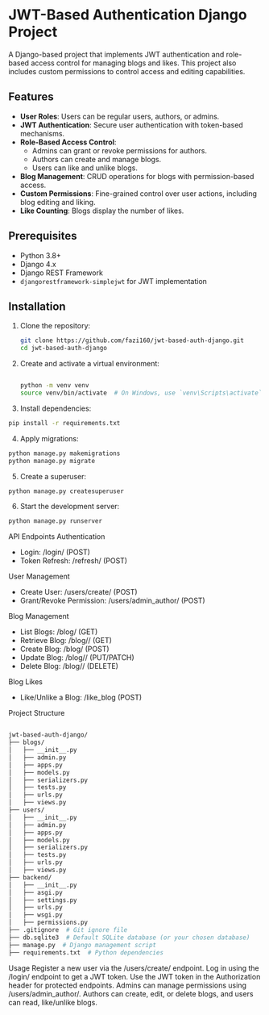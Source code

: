# JWT-Based Authentication Django Project

A Django-based project that implements JWT authentication and role-based access control for managing blogs and likes. This project also includes custom permissions to control access and editing capabilities.

## Features

- **User Roles**: Users can be regular users, authors, or admins.
- **JWT Authentication**: Secure user authentication with token-based mechanisms.
- **Role-Based Access Control**:
  - Admins can grant or revoke permissions for authors.
  - Authors can create and manage blogs.
  - Users can like and unlike blogs.
- **Blog Management**: CRUD operations for blogs with permission-based access.
- **Custom Permissions**: Fine-grained control over user actions, including blog editing and liking.
- **Like Counting**: Blogs display the number of likes.

## Prerequisites

- Python 3.8+
- Django 4.x
- Django REST Framework
- `djangorestframework-simplejwt` for JWT implementation

## Installation

1. Clone the repository:

   ```bash
   git clone https://github.com/fazi160/jwt-based-auth-django.git
   cd jwt-based-auth-django
   ```
2. Create and activate a virtual environment:

   ```bash

   python -m venv venv
   source venv/bin/activate  # On Windows, use `venv\Scripts\activate`
   ```
3. Install dependencies:

  ```bash
  pip install -r requirements.txt
  ```



4. Apply migrations:

  ```bash
  python manage.py makemigrations
  python manage.py migrate
  ```

5. Create a superuser:

  ```bash
  python manage.py createsuperuser
  ```
6. Start the development server:
  ```bash
  python manage.py runserver
```

API Endpoints
Authentication
* Login: /login/ (POST)
* Token Refresh: /refresh/ (POST)

User Management
* Create User: /users/create/ (POST)
* Grant/Revoke Permission: /users/admin_author/ (POST)
  
Blog Management
* List Blogs: /blog/ (GET)
* Retrieve Blog: /blog/<id>/ (GET)
* Create Blog: /blog/ (POST)
* Update Blog: /blog/<id>/ (PUT/PATCH)
* Delete Blog: /blog/<id>/ (DELETE)
  
Blog Likes
* Like/Unlike a Blog: /like_blog (POST)

Project Structure
```bash

jwt-based-auth-django/
├── blogs/
│   ├── __init__.py
│   ├── admin.py
│   ├── apps.py
│   ├── models.py
│   ├── serializers.py
│   ├── tests.py
│   ├── urls.py
│   ├── views.py
├── users/
│   ├── __init__.py
│   ├── admin.py
│   ├── apps.py
│   ├── models.py
│   ├── serializers.py
│   ├── tests.py
│   ├── urls.py
│   ├── views.py
├── backend/
│   ├── __init__.py
│   ├── asgi.py
│   ├── settings.py
│   ├── urls.py
│   ├── wsgi.py
│   ├── permissions.py
├── .gitignore  # Git ignore file
├── db.sqlite3  # Default SQLite database (or your chosen database)
├── manage.py  # Django management script
├── requirements.txt  # Python dependencies
```

Usage
Register a new user via the /users/create/ endpoint.
Log in using the /login/ endpoint to get a JWT token.
Use the JWT token in the Authorization header for protected endpoints.
Admins can manage permissions using /users/admin_author/.
Authors can create, edit, or delete blogs, and users can read, like/unlike blogs.

